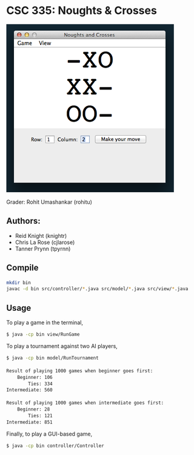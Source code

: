 # CSC 335: Noughts & Crosses

![screenshot](https://raw.githubusercontent.com/cjlarose/noughts-and-crosses/master/screenshot.png)

Grader: Rohit Umashankar (rohitu)

## Authors: 

* Reid Knight (knightr)
* Chris La Rose (cjlarose)
* Tanner Prynn (tpyrnn)

## Compile

```bash
mkdir bin
javac -d bin src/controller/*.java src/model/*.java src/view/*.java
```

## Usage

To play a game in the terminal,

```bash
$ java -cp bin view/RunGame
```

To play a tournament against two AI players,

```bash
$ java -cp bin model/RunTournament

Result of playing 1000 games when beginner goes first:
    Beginner: 106
        Ties: 334
Intermediate: 560

Result of playing 1000 games when intermediate goes first:
    Beginner: 28
        Ties: 121
Intermediate: 851
```

Finally, to play a GUI-based game,

```bash
$ java -cp bin controller/Controller
```
